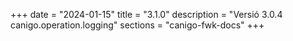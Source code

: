 +++
date        = "2024-01-15"
title       = "3.1.0"
description = "Versió 3.0.4 canigo.operation.logging"
sections    = "canigo-fwk-docs"
+++